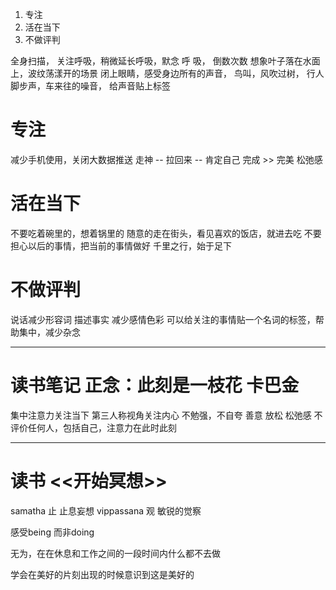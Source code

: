1. 专注
2. 活在当下
3. 不做评判

全身扫描， 关注呼吸，稍微延长呼吸，默念 呼 吸， 倒数次数
想象叶子落在水面上，波纹荡漾开的场景
闭上眼睛，感受身边所有的声音， 鸟叫，风吹过树， 行人脚步声，车来往的噪音， 给声音贴上标签

# 专注
减少手机使用，关闭大数据推送
走神 -- 拉回来 -- 肯定自己
完成 >> 完美
松弛感

# 活在当下
不要吃着碗里的，想着锅里的
随意的走在街头，看见喜欢的饭店，就进去吃
不要担心以后的事情，把当前的事情做好
千里之行，始于足下

# 不做评判
说话减少形容词
描述事实
减少感情色彩
可以给关注的事情贴一个名词的标签，帮助集中，减少杂念

---
# 读书笔记 正念：此刻是一枝花 卡巴金
集中注意力关注当下
第三人称视角关注内心
不勉强，不自夸
善意
放松 松弛感
不评价任何人，包括自己，注意力在此时此刻

---
# 读书 <<开始冥想>>
samatha 止 止息妄想
vippassana 观 敏锐的觉察

感受being 而非doing

无为，在在休息和工作之间的一段时间内什么都不去做

学会在美好的片刻出现的时候意识到这是美好的
